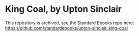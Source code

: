 # King Coal, by Upton Sinclair

This repository is archived, see the Standard Ebooks repo here: https://github.com/standardebooks/upton-sinclair_king-coal
